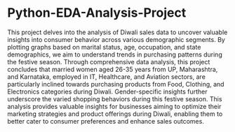 # Python-EDA-Analysis-Project
This project delves into the analysis of Diwali sales data to uncover valuable insights into consumer behavior across various demographic segments. 
By plotting graphs based on marital status, age, occupation, and state demographics, we aim to understand trends in purchasing patterns during the festive season.
Through comprehensive data analysis, this project concludes that married women aged 26-35 years from UP, Maharashtra, and Karnataka, employed in IT, Healthcare, and Aviation sectors, are particularly inclined towards purchasing products from Food, Clothing, and Electronics categories during Diwali. Gender-specific insights further underscore the varied shopping behaviors during this festive season.
This analysis provides valuable insights for businesses aiming to optimize their marketing strategies and product offerings during Diwali, enabling them to better cater to consumer preferences and enhance sales outcomes.
